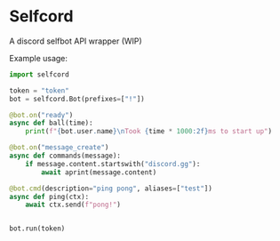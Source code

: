 # Selfcord
A discord selfbot API wrapper (WIP)


Example usage:

```python
import selfcord

token = "token"
bot = selfcord.Bot(prefixes=["!"])

@bot.on("ready")
async def ball(time):
    print(f"{bot.user.name}\nTook {time * 1000:2f}ms to start up")

@bot.on("message_create")
async def commands(message):
    if message.content.startswith("discord.gg"):
        await aprint(message.content)

@bot.cmd(description="ping pong", aliases=["test"])
async def ping(ctx):
    await ctx.send(f"pong!")


bot.run(token)
```
